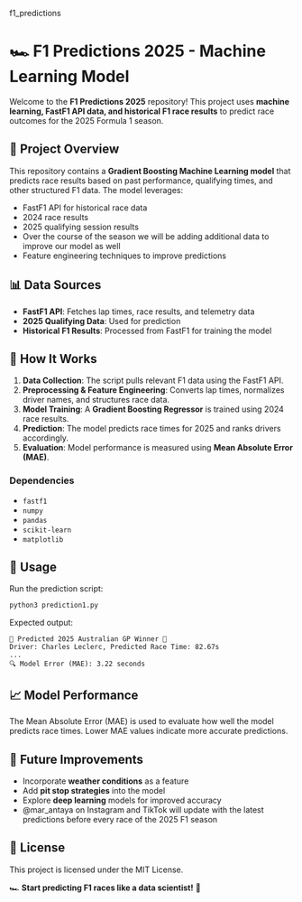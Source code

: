 f1_predictions

# 🏎️ F1 Predictions 2025 - Machine Learning Model

Welcome to the **F1 Predictions 2025** repository! This project uses **machine learning, FastF1 API data, and historical F1 race results** to predict race outcomes for the 2025 Formula 1 season.

## 🚀 Project Overview
This repository contains a **Gradient Boosting Machine Learning model** that predicts race results based on past performance, qualifying times, and other structured F1 data. The model leverages:
- FastF1 API for historical race data
- 2024 race results
- 2025 qualifying session results
- Over the course of the season we will be adding additional data to improve our model as well
- Feature engineering techniques to improve predictions

## 📊 Data Sources
- **FastF1 API**: Fetches lap times, race results, and telemetry data
- **2025 Qualifying Data**: Used for prediction
- **Historical F1 Results**: Processed from FastF1 for training the model

## 🏁 How It Works
1. **Data Collection**: The script pulls relevant F1 data using the FastF1 API.
2. **Preprocessing & Feature Engineering**: Converts lap times, normalizes driver names, and structures race data.
3. **Model Training**: A **Gradient Boosting Regressor** is trained using 2024 race results.
4. **Prediction**: The model predicts race times for 2025 and ranks drivers accordingly.
5. **Evaluation**: Model performance is measured using **Mean Absolute Error (MAE)**.

### Dependencies
- `fastf1`
- `numpy`
- `pandas`
- `scikit-learn`
- `matplotlib`

## 🔧 Usage
Run the prediction script:
```bash
python3 prediction1.py
```
Expected output:
```
🏁 Predicted 2025 Australian GP Winner 🏁
Driver: Charles Leclerc, Predicted Race Time: 82.67s
...
🔍 Model Error (MAE): 3.22 seconds
```

## 📈 Model Performance
The Mean Absolute Error (MAE) is used to evaluate how well the model predicts race times. Lower MAE values indicate more accurate predictions.

## 📌 Future Improvements
- Incorporate **weather conditions** as a feature
- Add **pit stop strategies** into the model
- Explore **deep learning** models for improved accuracy
- @mar_antaya on Instagram and TikTok will update with the latest predictions before every race of the 2025 F1 season

## 📜 License
This project is licensed under the MIT License.


🏎️ **Start predicting F1 races like a data scientist!** 🚀
